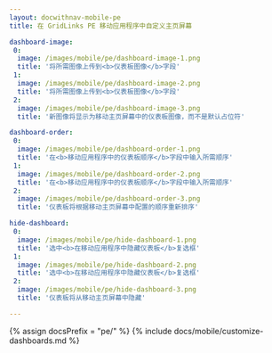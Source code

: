 ```yaml
---
layout: docwithnav-mobile-pe
title: 在 GridLinks PE 移动应用程序中自定义主页屏幕

dashboard-image:
 0:
  image: /images/mobile/pe/dashboard-image-1.png
  title: '将所需图像上传到<b>仪表板图像</b>字段'
 1:
  image: /images/mobile/pe/dashboard-image-2.png
  title: '将所需图像上传到<b>仪表板图像</b>字段'
 2:
  image: /images/mobile/pe/dashboard-image-3.png
  title: '新图像将显示为移动主页屏幕中的仪表板图像，而不是默认占位符'

dashboard-order:
 0:
  image: /images/mobile/pe/dashboard-order-1.png
  title: '在<b>移动应用程序中的仪表板顺序</b>字段中输入所需顺序'
 1:
  image: /images/mobile/pe/dashboard-order-2.png
  title: '在<b>移动应用程序中的仪表板顺序</b>字段中输入所需顺序'
 2:
  image: /images/mobile/pe/dashboard-order-3.png
  title: '仪表板将根据移动主页屏幕中配置的顺序重新排序'

hide-dashboard:
 0:
  image: /images/mobile/pe/hide-dashboard-1.png
  title: '选中<b>在移动应用程序中隐藏仪表板</b>复选框'
 1:
  image: /images/mobile/pe/hide-dashboard-2.png
  title: '选中<b>在移动应用程序中隐藏仪表板</b>复选框'
 2:
  image: /images/mobile/pe/hide-dashboard-3.png
  title: '仪表板将从移动主页屏幕中隐藏'

---
```


{% assign docsPrefix = "pe/" %}
{% include docs/mobile/customize-dashboards.md %}